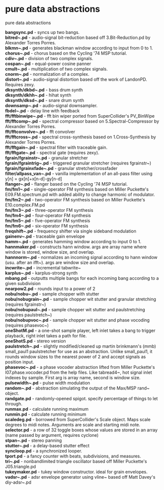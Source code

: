 # pure data abstractions
pure data abstractions 

<b>bangsync.pd</b> - syncs up two bangs. <br>
<b>bitred~.pd</b> - audio-signal bit-reduction based off 3.Bit-Reduction.pd by Alexander Torres Porres. <br>
<b>blkmn~.pd</b> - generates blackman window according to input from 0 to 1. <br>
<b>chorus~.pd</b> - chorus based on the Cycling '74 MSP tutorial.<br>
<b>cdiv~.pd</b> - division of two complex signals. <br>
<b>cospan~.pd</b> - equal-power cosine panner <br>
<b>cmult~.pd</b> - multiplication of two complex signals. <br>
<b>cnorm~.pd</b> - normalization of a complex. <br>
<b>distort~.pd</b> - audio-signal distortion based off the work of LandonPD. Requires zexy.<br>
<b>dksynth/dkbd~.pd</b> - bass drum synth<br>
<b>dksynth/dkhh~.pd</b> - hihat synth<br>
<b>dksynth/dksd~.pd</b> - snare drum synth<br>
<b>downsamp~.pd</b> - audio-signal downsampler.<br>
<b>fbdel~.pd</b> - delay line with feedback<br>
<b>fft/fftbinwipe~.pd</b> - fft bin wiper ported from SuperCollider's PV_BinWipe<br>
<b>fft/fftcomp~.pd</b> - spectral compressor based on 5.Spectral-Compressor by Alexander Torres Porres.<br>
<b>fft/fftconvolve~.pd</b> - fft convolver<br>
<b>fft/fftcross~.pd</b> - spectral cross-synthesis based on 1.Cross-Synthesis by Alexander Torres Porres.<br>
<b>fft/fftgain~.pd</b> - spectral filter with traceable gain. <br>
<b>fft/fftgate~.pd</b> - spectral gate (requires zexy). <br>
<b>fgrain/fgrainstr~.pd</b> - granular stretcher<br>
<b>fgrain/fgraintrig~.pd</b> - triggered granular stretcher (requires fgrainstr~)<br>
<b>fgrain/fgrainxfade~.pd</b> - granular stretcher/crossfader<br>
<b>filter/allpass_van~.pd</b> - vanilla implementation of an all-pass filter using y[n] = gx[n]+x[n-d]-gy[n-d]<br>
<b>flanger~.pd</b> - flanger based on the Cycling '74 MSP tutorial.<br>
<b>fm/fm1~.pd</b> - single-operator FM synthesis based on Miller Puckette's E09.FM.spectrum.pd with added ability to change harmonic of modulator.<br>
<b>fm/fm2~.pd</b> - two-operator FM synthesis based on Miller Puckette's E10.complex.FM.pd<br>
<b>fm/fm3~.pd</b> - three-operator FM synthesis<br>
<b>fm/fm4~.pd</b> - four-operator FM synthesis<br>
<b>fm/fm5~.pd</b> - five-operator FM synthesis<br>
<b>fm/fm6~.pd</b> - six-operator FM synthesis<br>
<b>freqshift~.pd</b> - frequency shifter via single sideband modulation<br>
<b>gainenv~.pd</b> - traceable gain envelope<br>
<b>hamm~.pd</b> - generates hamming window according to input 0 to 1. <br>
<b>hannmaker.pd</b> - constructs hann window. args are array name where window is stored, window size, and overlap.<br>
<b>hannnorm~.pd</b> - normalizes an incoming signal according to hann window (usu. after an ifft~). args are window size and overlap.<br>
<b>incwrite~.pd</b> - incremental tabwrite~<br>
<b>karplus~.pd</b> - karplus-strong synth<br>
<b>mbang.pd</b> - outputts multiple bangs for each incoming bang according to a given subdivision<br>
<b>nearpow2.pd</b> - rounds input to a power of 2<br>
<b>nobu/nobu~.pd</b> - sample chopper with stutter<br>
<b>nobu/nobugrain~.pd</b> - sample chopper wit stutter and granular stretching (requires fgrainstr~)<br>
<b>nobu/nobupaul~.pd</b> - sample chopper wit stutter and paulstretching (requires paulstretch~)<br>
<b>nobu/nobupvoc~.pd</b> - sample chopper wit stutter and phase vocoding (requires phasevoc~)<br>
<b>oneShotM.pd</b> - a one-shot sample player, left inlet takes a bang to trigger playback, right inlet takes a path for file. <br>
<b>oneShotS.pd</b> - stereo version <br>
<b>paulstretch~.pd</b> - slightly modified/cleaned up martin brinkmann's (mmb) small_paul1 paulstretcher for use as an abstraction. Unlike small_paul1, it rounds window sizes to the nearest power of 2 and accept signals as position input.<br>
<b>phasevoc~.pd</b> - a phase vocoder abstraction lifted from Miller Puckette's I07.phase.vocoder.pd from the help files. Like tabread4~, hot signal inlet indexes by sample. First arg is array name, second is window size. <br>
<b>pulsewidth~.pd</b> - pulse width modulation<br>
<b>random~.pd</b> - abstraction simulating the output of the Max/MSP rand~ object.<br>
<b>randgate.pd</b> - randomly-opened spigot. specify percentage of things to let through.<br>
<b>runmax.pd</b> - calculate running maximum<br>
<b>runmin.pd</b> - calculate running minimum<br>
<b>scaledeg.pd</b> - borrowed from SuperCollider's Scale object. Maps scale degrees to midi notes. Arguments are scale and starting midi note. <br>
<b>selector.pd</b> - a row of 32 toggle boxes whose values are stored in an array (name passed by argument, requires cyclone) <br>
<b>stpan~.pd</b> - stereo panning <br>
<b>stutter~.pd </b>- a delay-based stutter effect <br>
<b>syncloop.pd</b> - a synchronized looper. <br>
<b>tport.pd</b> - a fancy counter with beats, subdivisions, and measures. <br>
<b>tri~.pd</b> - nonbandlimited triangle oscillator based off Miller Puckette's  J05.triangle.pd<br>
<b>tukeymaker.pd</b> - tukey window constructor. ideal for grain envelopes. <br>
<b>vadsr~.pd</b> - adsr envelope generator using vline~ based off Matt Davey's  diy-adsr~.pd<br>
